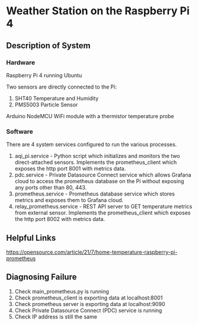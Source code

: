 # Weather Station on the Raspberry Pi 4
## Description of System
### Hardware
Raspberry Pi 4 running Ubuntu

Two sensors are directly connected to the Pi:
1. SHT40 Temperature and Humidity
2. PMS5003 Particle Sensor

Arduino NodeMCU WiFi module with a thermistor temperature probe

### Software
There are 4 system services configured to run the various processes.
1. aqi_pi.service - Python script which initializes and monitors the two direct-attached sensors. Implements the prometheus_client which exposes the http port 8001 with metrics data.
2. pdc.service - Private Datasource Connect service which allows Grafana cloud to access the prometheus database on the Pi without exposing any ports other than 80, 443.
3. prometheus.service - Prometheus database service which stores metrics and exposes them to Grafana cloud.
4. relay_prometheus.service - REST API server to GET temperature metrics from external sensor. Implements the prometheus_client which exposes the http port 8002 with metrics data.

## Helpful Links
https://opensource.com/article/21/7/home-temperature-raspberry-pi-prometheus

## Diagnosing Failure
1. Check main_prometheus.py is running
2. Check prometheus_client is exporting data at localhost:8001
3. Check prometheus server is exporting data at localhost:9090
4. Check Private Datasource Connect (PDC) service is running
5. Check IP address is still the same
